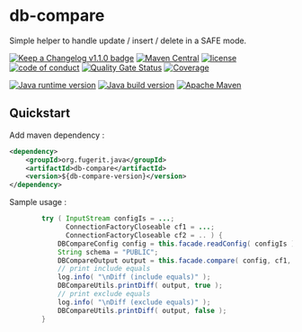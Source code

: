 # db-compare

Simple helper to handle update / insert / delete in a SAFE mode.

[![Keep a Changelog v1.1.0 badge](https://img.shields.io/badge/changelog-Keep%20a%20Changelog%20v1.1.0-%23E05735)](https://github.com/fugerit-org/db-compare/blob/master/CHANGELOG.md) 
[![Maven Central](https://img.shields.io/maven-central/v/org.fugerit.java/db-compare.svg)](https://mvnrepository.com/artifact/org.fugerit.java/db-compare)
[![license](https://img.shields.io/badge/License-Apache%20License%202.0-teal.svg)](https://opensource.org/licenses/Apache-2.0)
[![code of conduct](https://img.shields.io/badge/conduct-Contributor%20Covenant-purple.svg)](https://github.com/fugerit-org/fj-universe/blob/main/CODE_OF_CONDUCT.md)
[![Quality Gate Status](https://sonarcloud.io/api/project_badges/measure?project=fugerit-org_db-compare&metric=alert_status)](https://sonarcloud.io/summary/new_code?id=fugerit-org_db-compare)
[![Coverage](https://sonarcloud.io/api/project_badges/measure?project=fugerit-org_db-compare&metric=coverage)](https://sonarcloud.io/summary/new_code?id=fugerit-org_db-compare)

[![Java runtime version](https://img.shields.io/badge/run%20on-java%2011+-%23113366.svg?style=for-the-badge&logo=openjdk&logoColor=white)](https://universe.fugerit.org/src/docs/versions/java11.html)
[![Java build version](https://img.shields.io/badge/build%20on-java%2011+-%23ED8B00.svg?style=for-the-badge&logo=openjdk&logoColor=white)](https://universe.fugerit.org/src/docs/versions/java11.html)
[![Apache Maven](https://img.shields.io/badge/Apache%20Maven-3.9.0+-C71A36?style=for-the-badge&logo=Apache%20Maven&logoColor=white)](https://universe.fugerit.org/src/docs/versions/maven3_9.html)

## Quickstart

Add maven dependency :

```xml
<dependency>
    <groupId>org.fugerit.java</groupId>
    <artifactId>db-compare</artifactId>
    <version>${db-compare-version}</version>
</dependency>	
```

Sample usage : 

```java
        try ( InputStream configIs = ...;
              ConnectionFactoryCloseable cf1 = ...;
              ConnectionFactoryCloseable cf2 = .. ) {
            DBCompareConfig config = this.facade.readConfig( configIs );
            String schema = "PUBLIC";
            DBCompareOutput output = this.facade.compare( config, cf1, schema, cf2, schema );
            // print include equals
            log.info( "\nDiff (include equals)" );
            DBCompareUtils.printDiff( output, true );
            // print exclude equals
            log.info( "\nDiff (exclude equals)" );
            DBCompareUtils.printDiff( output, false );
        }
```

